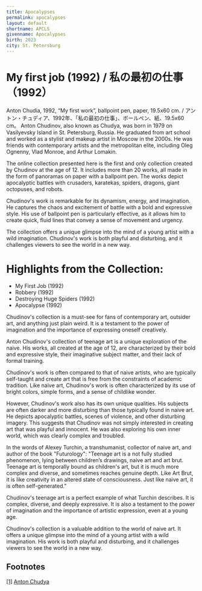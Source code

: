 ```yaml
---
title: Apocalypses
permalink: apocalypses
layout: default
shortname: APCLS
givenname: Apocalypses
birth: 2023
city: St. Petersburg
---
```


# My first job (1992) / 私の最初の仕事（1992）

Anton Chudia, 1992, “My first work”, ballpoint pen, paper, 19.5x60 cm. / アントン・チュディア、1992年、「私の最初の仕事」、ボールペン、紙、19.5x60 cm。
Anton Chudinov, also known as Chudya, was born in 1979 on Vasilyevsky Island in St. Petersburg, Russia. He graduated from art school and worked as a stylist and makeup artist in Moscow in the 2000s. He was friends with contemporary artists and the metropolitan elite, including Oleg Ognenny, Vlad Monroe, and Arthur Lomakin.

The online collection presented here is the first and only collection created by Chudinov at the age of 12. It includes more than 20 works, all made in the form of panoramas on paper with a ballpoint pen. The works depict apocalyptic battles with crusaders, karatekas, spiders, dragons, giant octopuses, and robots.

Chudinov's work is remarkable for its dynamism, energy, and imagination. He captures the chaos and excitement of battle with a bold and expressive style. His use of ballpoint pen is particularly effective, as it allows him to create quick, fluid lines that convey a sense of movement and urgency.

The collection offers a unique glimpse into the mind of a young artist with a wild imagination. Chudinov's work is both playful and disturbing, and it challenges viewers to see the world in a new way.

# Highlights from the Collection:

+ My First Job (1992)
+ Robbery (1992)
+ Destroying Huge Spiders (1992)
+ Apocalypse (1992)

Chudinov's collection is a must-see for fans of contemporary art, outsider art, and anything just plain weird. It is a testament to the power of imagination and the importance of expressing oneself creatively.

Anton Chudinov's collection of teenage art is a unique exploration of the naive. His works, all created at the age of 12, are characterized by their bold and expressive style, their imaginative subject matter, and their lack of formal training.

Chudinov's work is often compared to that of naive artists, who are typically self-taught and create art that is free from the constraints of academic tradition. Like naive art, Chudinov's work is often characterized by its use of bright colors, simple forms, and a sense of childlike wonder.

However, Chudinov's work also has its own unique qualities. His subjects are often darker and more disturbing than those typically found in naive art. He depicts apocalyptic battles, scenes of violence, and other disturbing imagery. This suggests that Chudinov was not simply interested in creating art that was playful and innocent. He was also exploring his own inner world, which was clearly complex and troubled.

In the words of Alexey Turchin, a transhumanist, collector of naive art, and author of the book "Futurology": "Teenage art is a not fully studied phenomenon, lying between children’s drawings, naive art and art brut. Teenage art is temporally bound as children's art, but it is much more complex and diverse, and sometimes reaches genuine depth. Like Art Brut, it is like creativity in an altered state of consciousness. Just like naive art, it is often self-generated."

Chudinov's teenage art is a perfect example of what Turchin describes. It is complex, diverse, and deeply expressive. It is also a testament to the power of imagination and the importance of artistic expression, even at a young age.

Chudinov's collection is a valuable addition to the world of naive art. It offers a unique glimpse into the mind of a young artist with a wild imagination. His work is both playful and disturbing, and it challenges viewers to see the world in a new way.

## Footnotes

[[1]](#a1) <span id="f1"></span> [Anton Chudya](https://anton-chudya.tilda.ws/)
